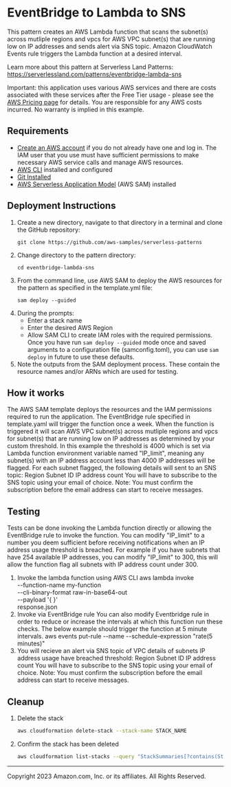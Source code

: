 # EventBridge to Lambda to SNS

This pattern creates an AWS Lambda function that scans the subnet(s) across mutliple regions and vpcs for AWS VPC subnet(s) that are running low on IP addresses and sends alert via SNS topic. Amazon CloudWatch Events rule triggers the Lambda function at a desired interval.

Learn more about this pattern at Serverless Land Patterns: https://serverlessland.com/patterns/eventbridge-lambda-sns 

Important: this application uses various AWS services and there are costs associated with these services after the Free Tier usage - please see the [AWS Pricing page](https://aws.amazon.com/pricing/) for details. You are responsible for any AWS costs incurred. No warranty is implied in this example.

## Requirements

* [Create an AWS account](https://portal.aws.amazon.com/gp/aws/developer/registration/index.html) if you do not already have one and log in. The IAM user that you use must have sufficient permissions to make necessary AWS service calls and manage AWS resources.
* [AWS CLI](https://docs.aws.amazon.com/cli/latest/userguide/install-cliv2.html) installed and configured
* [Git Installed](https://git-scm.com/book/en/v2/Getting-Started-Installing-Git)
* [AWS Serverless Application Model](https://docs.aws.amazon.com/serverless-application-model/latest/developerguide/serverless-sam-cli-install.html) (AWS SAM) installed

## Deployment Instructions

1. Create a new directory, navigate to that directory in a terminal and clone the GitHub repository:
    ``` 
    git clone https://github.com/aws-samples/serverless-patterns
    ```
1. Change directory to the pattern directory:
    ```
    cd eventbridge-lambda-sns
    ```
1. From the command line, use AWS SAM to deploy the AWS resources for the pattern as specified in the template.yml file:
    ```
    sam deploy --guided
    ```
1. During the prompts:
    * Enter a stack name
    * Enter the desired AWS Region
    * Allow SAM CLI to create IAM roles with the required permissions.
    Once you have run `sam deploy --guided` mode once and saved arguments to a configuration file (samconfig.toml), you can use `sam deploy` in future to use these defaults.
1. Note the outputs from the SAM deployment process. These contain the resource names and/or ARNs which are used for testing.
## How it works
The AWS SAM template deploys the resources and the IAM permissions required to run the application.
The EventBridge rule specified in template.yaml will trigger the function once a week. When the function is triggered it will scan AWS VPC subnet(s) across mutliple regions and vpcs for subnet(s) that are running low on IP addresses as determined by your custom threshold. In this example the threshold is 4000 which is set via Lambda function environment variable named "IP_limit", meaning any subnet(s) with an IP address account less than 4000 IP addresses will be flagged. For each subnet flagged, the following details will sent to an SNS topic:
Region
Subnet ID 
IP address count
You will have to subscribe to the SNS topic using your email of choice.
Note: You must confirm the subscription before the email address can start to receive messages.
## Testing
Tests can be done invoking the Lambda function directly or allowing the EventBridge rule to invoke the function. You can modify "IP_limit" to a number you deem sufficient before receiving notifications when an IP address usage threshold is breached. For example if you have subnets that have 254 available IP addresses, you can modify "IP_limit" to 300, this will allow the function flag all subnets with IP address count under 300.
1.  Invoke the lambda function using AWS CLI
aws lambda invoke \
    --function-name my-function \
    --cli-binary-format raw-in-base64-out \
    --payload '{ }' \
    response.json
2. Invoke via EventBridge rule
You can also modify Eventbridge rule in order to reduce or increase the intervals at which this function run these checks. The below example should trigger the function at 5 minute intervals.
aws events put-rule --name <rule name> --schedule-expression "rate(5 minutes)"
3. You will recieve an alert via SNS topic of VPC details of subnets IP address usage have breached threshold:
Region
Subnet ID 
IP address count
You will have to subscribe to the SNS topic using your email of choice.
Note: You must confirm the subscription before the email address can start to receive messages.
## Cleanup
 
1. Delete the stack
    ```bash
    aws cloudformation delete-stack --stack-name STACK_NAME
    ```
1. Confirm the stack has been deleted
    ```bash
    aws cloudformation list-stacks --query "StackSummaries[?contains(StackName,'STACK_NAME')].StackStatus"
    ```
----
Copyright 2023 Amazon.com, Inc. or its affiliates. All Rights Reserved.

